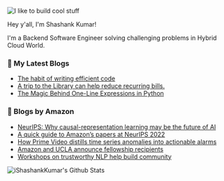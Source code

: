 ![I like to build cool stuff](https://res.cloudinary.com/dt8g3rhcy/image/upload/v1595929574/i_like_to_build_cool_shit._1_nzbwjh.png)

Hey y'all, I'm Shashank Kumar! 

I'm a Backend Software Engineer solving challenging problems in Hybrid Cloud World.

### 📕 My Latest Blogs
<!-- BLOG-POST-LIST:START -->
- [The habit of writing efficient code](https://medium.com/@ishashankkumar/the-habit-of-writing-efficient-code-153b05f04269?source=rss-d24dda280d5f------2)
- [A trip to the Library can help reduce recurring bills.](https://medium.com/swlh/a-trip-to-the-library-can-help-reduce-recurring-bills-23bca495cdf5?source=rss-d24dda280d5f------2)
- [The Magic Behind One-Line Expressions in Python](https://medium.com/swlh/the-magic-behind-one-line-expressions-in-python-816c10180c5c?source=rss-d24dda280d5f------2)
<!-- BLOG-POST-LIST:END -->

### 📕 Blogs by Amazon
<!-- AMAZON-BLOG-POST-LIST:START -->
- [NeurIPS: Why causal-representation learning may be the future of AI](https://www.amazon.science/blog/neurips-why-causal-representation-learning-may-be-the-future-of-ai)
- [A quick guide to Amazon’s papers at NeurIPS 2022](https://www.amazon.science/blog/a-quick-guide-to-amazons-papers-at-neurips-2022)
- [How Prime Video distills time series anomalies into actionable alarms](https://www.amazon.science/blog/how-prime-video-distills-time-series-anomalies-into-actionable-alarms)
- [Amazon and UCLA announce fellowship recipients](https://www.amazon.science/latest-news/amazon-and-ucla-announce-fellowship-recipients)
- [Workshops on trustworthy NLP help build community](https://www.amazon.science/blog/workshops-on-trustworthy-nlp-help-build-community)
<!-- AMAZON-BLOG-POST-LIST:END -->



<img align="center" alt="iShashankKumar's Github Stats" src="https://github-readme-stats.vercel.app/api?username=ishashankkumar&show_icons=true&hide_border=true" />
